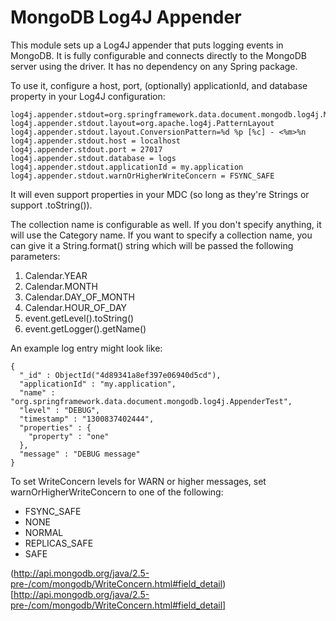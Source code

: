 # MongoDB Log4J Appender

This module sets up a Log4J appender that puts logging events in MongoDB. It is fully configurable
and connects directly to the MongoDB server using the driver. It has no dependency on any Spring package.

To use it, configure a host, port, (optionally) applicationId, and database property in your Log4J configuration:

    log4j.appender.stdout=org.springframework.data.document.mongodb.log4j.MongoLog4jAppender
    log4j.appender.stdout.layout=org.apache.log4j.PatternLayout
    log4j.appender.stdout.layout.ConversionPattern=%d %p [%c] - <%m>%n
    log4j.appender.stdout.host = localhost
    log4j.appender.stdout.port = 27017
    log4j.appender.stdout.database = logs
    log4j.appender.stdout.applicationId = my.application
    log4j.appender.stdout.warnOrHigherWriteConcern = FSYNC_SAFE

It will even support properties in your MDC (so long as they're Strings or support .toString()).

The collection name is configurable as well. If you don't specify anything, it will use the Category name.
If you want to specify a collection name, you can give it a String.format() string which will be passed the
following parameters:

1. Calendar.YEAR
2. Calendar.MONTH
3. Calendar.DAY_OF_MONTH
4. Calendar.HOUR_OF_DAY
5. event.getLevel().toString()
6. event.getLogger().getName()

An example log entry might look like:

    {
      "_id" : ObjectId("4d89341a8ef397e06940d5cd"),
      "applicationId" : "my.application",
      "name" : "org.springframework.data.document.mongodb.log4j.AppenderTest",
      "level" : "DEBUG",
      "timestamp" : "1300837402444",
      "properties" : {
        "property" : "one"
      },
      "message" : "DEBUG message"
    }

To set WriteConcern levels for WARN or higher messages, set warnOrHigherWriteConcern to one of the following:

* FSYNC_SAFE
* NONE
* NORMAL
* REPLICAS_SAFE
* SAFE

(http://api.mongodb.org/java/2.5-pre-/com/mongodb/WriteConcern.html#field_detail)[http://api.mongodb.org/java/2.5-pre-/com/mongodb/WriteConcern.html#field_detail]